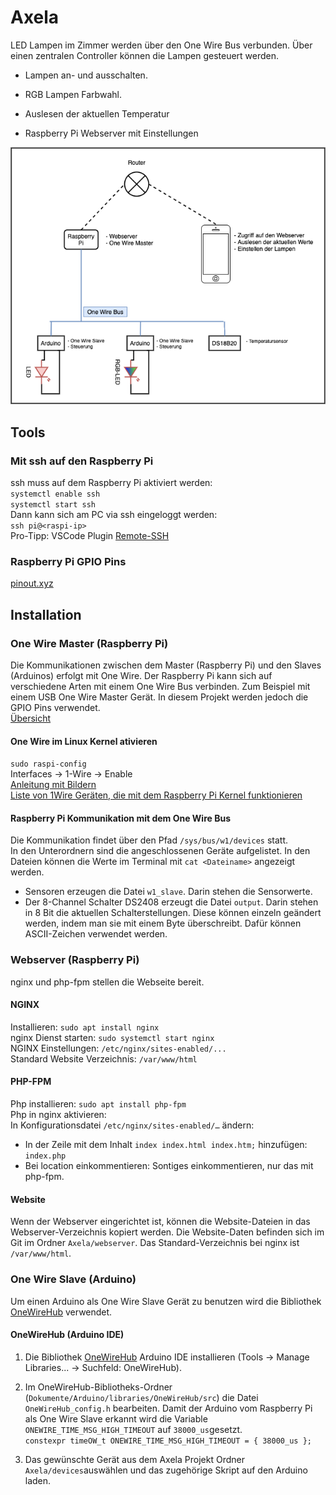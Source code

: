 # Axela

LED Lampen im Zimmer werden über den One Wire Bus verbunden. Über einen zentralen Controller können die Lampen gesteuert werden.

- Lampen an- und ausschalten.

- RGB Lampen Farbwahl.

- Auslesen der aktuellen Temperatur

- Raspberry Pi Webserver mit Einstellungen

![alt text](documentation/plan.drawio.png "Projektplan")

## Tools

### Mit ssh auf den Raspberry Pi

ssh muss auf dem Raspberry Pi aktiviert werden:  
`systemctl enable ssh`  
`systemctl start ssh`  
Dann kann sich am PC via ssh eingeloggt werden:  
`ssh pi@<raspi-ip>`  
Pro-Tipp: VSCode Plugin [Remote-SSH](https://marketplace.visualstudio.com/items?itemName=ms-vscode-remote.remote-ssh)

### Raspberry Pi GPIO Pins

[pinout.xyz](https://de.pinout.xyz)

## Installation

### One Wire Master (Raspberry Pi)

Die Kommunikationen zwischen dem Master (Raspberry Pi) und den Slaves (Arduinos) erfolgt mit One Wire. Der Raspberry Pi kann sich auf verschiedene Arten mit einem One Wire Bus verbinden. Zum Beispiel mit einem USB One Wire Master Gerät. In diesem Projekt werden jedoch die GPIO Pins verwendet.  
[Übersicht](https://blog.gegg.us/2013/03/4-different-methods-of-1-wire-access-on-raspberry-pi/)

#### One Wire im Linux Kernel ativieren

`sudo raspi-config`  
Interfaces -> 1-Wire -> Enable  
[Anleitung mit Bildern](https://www.raspberrypi-spy.co.uk/2018/02/enable-1-wire-interface-raspberry-pi/)  
[Liste von 1Wire Geräten, die mit dem Raspberry Pi Kernel funktionieren](http://rants.dyer.com.hk/rpi/1wire2019.html)

#### Raspberry Pi Kommunikation mit dem One Wire Bus

Die Kommunikation findet über den Pfad `/sys/bus/w1/devices` statt.  
In den Unterordnern sind die angeschlossenen Geräte aufgelistet. In den Dateien können die Werte im Terminal mit `cat <Dateiname>` angezeigt werden.

- Sensoren erzeugen die Datei `w1_slave`. Darin stehen die Sensorwerte.
- Der 8-Channel Schalter DS2408 erzeugt die Datei `output`. Darin stehen in 8 Bit die aktuellen Schalterstellungen. Diese können einzeln geändert werden, indem man sie mit einem Byte überschreibt. Dafür können ASCII-Zeichen verwendet werden.

### Webserver (Raspberry Pi)

nginx und php-fpm stellen die Webseite bereit.

#### NGINX

Installieren: `sudo apt install nginx`  
nginx Dienst starten: `sudo systemctl start nginx`  
NGINX Einstellungen: `/etc/nginx/sites-enabled/...`  
Standard Website Verzeichnis: `/var/www/html`

#### PHP-FPM

Php installieren: `sudo apt install php-fpm`  
Php in nginx aktivieren:  
In Konfigurationsdatei `/etc/nginx/sites-enabled/…` ändern:

- In der Zeile mit dem Inhalt `index index.html index.htm;` hinzufügen: `index.php`
- Bei location einkommentieren: Sontiges einkommentieren, nur das mit php-fpm.

#### Website

Wenn der Webserver eingerichtet ist, können die Website-Dateien in das Webserver-Verzeichnis kopiert werden. Die Website-Daten befinden sich im Git im Ordner `Axela/webserver`. Das Standard-Verzeichnis bei nginx ist `/var/www/html`.

### One Wire Slave (Arduino)

Um einen Arduino als One Wire Slave Gerät zu benutzen wird die Bibliothek [OneWireHub](https://github.com/orgua/OneWireHub) verwendet.

#### OneWireHub (Arduino IDE)

1. Die Bibliothek [OneWireHub](https://github.com/orgua/OneWireHub) Arduino IDE installieren (Tools -> Manage Libraries... -> Suchfeld: OneWireHub).

2. Im OneWireHub-Bibliotheks-Ordner (`Dokumente/Arduino/libraries/OneWireHub/src`) die Datei `OneWireHub_config.h` bearbeiten. Damit der Arduino vom Raspberry Pi als One Wire Slave erkannt wird die Variable `ONEWIRE_TIME_MSG_HIGH_TIMEOUT` auf `38000_us`gesetzt.  
`constexpr timeOW_t ONEWIRE_TIME_MSG_HIGH_TIMEOUT = { 38000_us };`

3. Das gewünschte Gerät aus dem Axela Projekt Ordner `Axela/devices`auswählen und das zugehörige Skript auf den Arduino laden.
